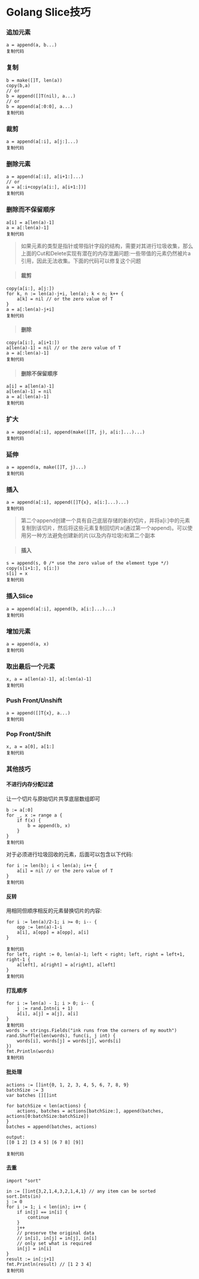 # Golang Slice技巧

### 追加元素

```
a = append(a, b...)
复制代码
```

### 复制

```
b = make([]T, len(a))
copy(b,a)
// or
b = append([]T(nil), a...)
// or
b = append(a[:0:0], a...) 
复制代码
```

### 裁剪

```
a = append(a[:i], a[j:]...)
复制代码
```

### 删除元素

```
a = append(a[:i], a[i+1:]...)
// or
a = a[:i+copy(a[i:], a[i+1:])]
复制代码
```

### 删除而不保留顺序

```
a[i] = a[len(a)-1] 
a = a[:len(a)-1]
复制代码
```

> 如果元素的类型是指针或带指针字段的结构，需要对其进行垃圾收集，那么上面的Cut和Delete实现有潜在的内存泄漏问题:一些带值的元素仍然被片a引用，因此无法收集。下面的代码可以修复这个问题

> #### 裁剪

```
copy(a[i:], a[j:])
for k, n := len(a)-j+i, len(a); k < n; k++ {
	a[k] = nil // or the zero value of T
}
a = a[:len(a)-j+i]
复制代码
```

> #### 删除

```
copy(a[i:], a[i+1:])
a[len(a)-1] = nil // or the zero value of T
a = a[:len(a)-1]
复制代码
```

> #### 删除不保留顺序

```
a[i] = a[len(a)-1]
a[len(a)-1] = nil
a = a[:len(a)-1]
复制代码
```

### 扩大

```
a = append(a[:i], append(make([]T, j), a[i:]...)...)
复制代码
```

### 延伸

```
a = append(a, make([]T, j)...)
复制代码
```

### 插入

```
a = append(a[:i], append([]T{x}, a[i:]...)...)
复制代码
```

> 第二个append创建一个具有自己底层存储的新的切片，并将a[i:]中的元素复制到该切片，然后将这些元素复制回切片a(通过第一个append)。可以使用另一种方法避免创建新的片(以及内存垃圾)和第二个副本

> #### 插入

```
s = append(s, 0 /* use the zero value of the element type */)
copy(s[i+1:], s[i:])
s[i] = x
复制代码
```

### 插入Slice

```
a = append(a[:i], append(b, a[i:]...)...)
复制代码
```

### 增加元素

```
a = append(a, x)
复制代码
```

### 取出最后一个元素

```
x, a = a[len(a)-1], a[:len(a)-1]
复制代码
```

### Push Front/Unshift

```
a = append([]T{x}, a...)
复制代码
```

### Pop Front/Shift

```
x, a = a[0], a[1:]
复制代码
```

### 其他技巧

#### 不进行内存分配过滤

让一个切片与原始切片共享底层数组即可

```
b := a[:0]
for _, x := range a {
	if f(x) {
		b = append(b, x)
	}
}
复制代码
```

对于必须进行垃圾回收的元素，后面可以包含以下代码:

```
for i := len(b); i < len(a); i++ {
	a[i] = nil // or the zero value of T
}
复制代码
```

#### 反转

用相同但顺序相反的元素替换切片的内容:

```
for i := len(a)/2-1; i >= 0; i-- {
	opp := len(a)-1-i
	a[i], a[opp] = a[opp], a[i]
}

复制代码
for left, right := 0, len(a)-1; left < right; left, right = left+1, right-1 {
	a[left], a[right] = a[right], a[left]
}
复制代码
```

#### 打乱顺序

```
for i := len(a) - 1; i > 0; i-- {
    j := rand.Intn(i + 1)
    a[i], a[j] = a[j], a[i]
}
复制代码
words := strings.Fields("ink runs from the corners of my mouth")
rand.Shuffle(len(words), func(i, j int) {
    words[i], words[j] = words[j], words[i]
})
fmt.Println(words)
复制代码
```

#### 批处理

```
actions := []int{0, 1, 2, 3, 4, 5, 6, 7, 8, 9}
batchSize := 3
var batches [][]int

for batchSize < len(actions) {
    actions, batches = actions[batchSize:], append(batches, actions[0:batchSize:batchSize])
}
batches = append(batches, actions)

output:
[[0 1 2] [3 4 5] [6 7 8] [9]]

复制代码
```

#### 去重

```
import "sort"

in := []int{3,2,1,4,3,2,1,4,1} // any item can be sorted
sort.Ints(in)
j := 0
for i := 1; i < len(in); i++ {
	if in[j] == in[i] {
		continue
	}
	j++
	// preserve the original data
	// in[i], in[j] = in[j], in[i]
	// only set what is required
	in[j] = in[i]
}
result := in[:j+1]
fmt.Println(result) // [1 2 3 4]
复制代码
```

